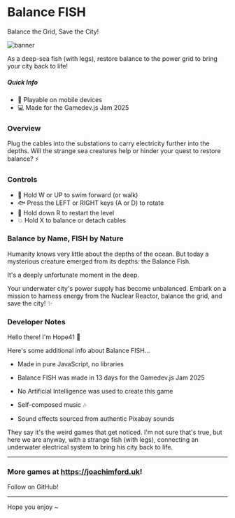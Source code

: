 # Balance FISH

Balance the Grid, Save the City!

![banner](https://github.com/user-attachments/assets/f0a10c32-57ac-4984-beb0-a7b16ab22e9c)

As a deep-sea fish (with legs), restore balance to the power grid to bring your city back to life!

##### Quick Info

- 📱 Playable on mobile devices
- 💻 Made for the Gamedev.js Jam 2025

### Overview

Plug the cables into the substations to carry electricity further into the depths. Will the strange sea creatures help or hinder your quest to restore balance? ⚡

### Controls

- 🌊 Hold W or UP to swim forward (or walk)
- 🐟 Press the LEFT or RIGHT keys (A or D) to rotate
- 🔁 Hold down R to restart the level
- 💥 Hold X to balance or detach cables

### Balance by Name, FISH by Nature

Humanity knows very little about the depths of the ocean. But today a mysterious creature emerged from its depths: the Balance Fish.

It's a deeply unfortunate moment in the deep.

Your underwater city's power supply has become unbalanced. Embark on a mission to harness energy from the Nuclear Reactor, balance the grid, and save the city! ✨ 

### Developer Notes 

Hello there! I'm Hope41 👋

Here's some additional info about Balance FISH...

- Made in pure JavaScript, no libraries

- Balance FISH was made in 13 days for the Gamedev.js Jam 2025

- No Artificial Intelligence was used to create this game

- Self-composed music 🎶

- Sound effects sourced from authentic Pixabay sounds

They say it's the weird games that get noticed. I'm not sure that's true, but here we are anyway, with a strange fish (with legs), connecting an underwater electrical system to bring his city back to life.

* * *

### More games at https://joachimford.uk!
Follow on GitHub!

* * *

Hope you enjoy ~

